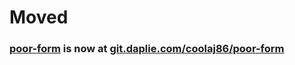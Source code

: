 # Moved
### [poor-form](https://git.daplie.com/coolaj86/poor-form) is now at [git.daplie.com/coolaj86/poor-form](https://git.daplie.com/coolaj86/poor-form)
